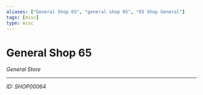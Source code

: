 ```yaml
---
aliases: ["General Shop 65", "general shop 65", "65 Shop General"]
tags: [misc]
type: misc
---
```


# General Shop 65

*General Store*

---
*ID: SHOP00064*